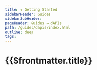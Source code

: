 ```yaml
---
title: ★ Getting Started
sidebarHeader: Guides
sidebarSubHeader:
pageHeader: Guides → dAPIs
path: /guides/dapis/index.html
outline: deep
tags:
---
```


<PageHeader/>

<SearchHighlight/>

# {{$frontmatter.title}}

<!-- Workflow by Ben on the Market and proxy contracts.
https://www.figma.com/file/dsK6s1dIcTkZjoXUs4D9iK/Journey-Map?node-id=0%3A1
-->
